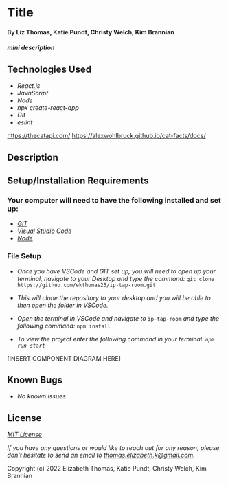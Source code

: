 # Title

#### By Liz Thomas, Katie Pundt, Christy Welch, Kim Brannian

#### _mini description_

## Technologies Used

* _React.js_
* _JavaScript_
* _Node_
* _npx create-react-app_
* _Git_
* _eslint_

https://thecatapi.com/
https://alexwohlbruck.github.io/cat-facts/docs/

## Description


## Setup/Installation Requirements

### Your computer will need to have the following installed and set up:
* _[GIT](https://docs.github.com/en/get-started/quickstart/set-up-git)_
* _[Visual Studio Code](https://code.visualstudio.com/download)_
* _[Node](https://nodejs.dev/learn/how-to-install-nodejs)_

### File Setup

* _Once you have VSCode and GIT set up, you will need to open up your terminal, navigate to your Desktop and type the command:_
`git clone https://github.com/ekthomas25/ip-tap-room.git`

* _This will clone the repository to your desktop and you will be able to then open the folder in VSCode._
* _Open the terminal in VSCode and navigate to_ `ip-tap-room` _and type the following command:_ `npm install`
* _To view the project enter the following command in your terminal: `npm run start`_

[INSERT COMPONENT DIAGRAM HERE]

## Known Bugs

* _No known issues_

## License
_[MIT License](https://opensource.org/licenses/MIT)_

_If you have any questions or would like to reach out for any reason, please don't hesitate to send an email to [thomas.elizabeth.k@gmail.com](mailto:thomas.elizabeth.k@gmail.com)._

Copyright (c) 2022 Elizabeth Thomas, Katie Pundt, Christy Welch, Kim Brannian